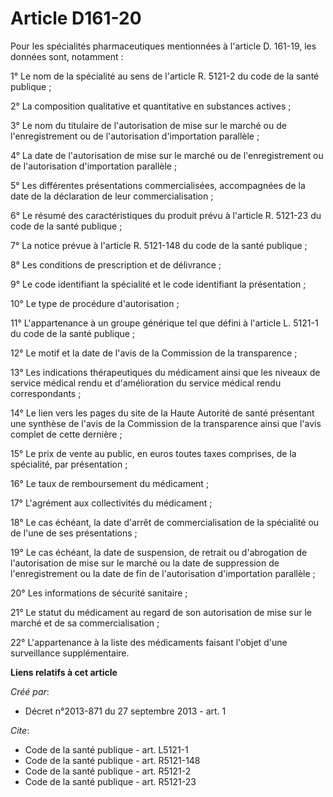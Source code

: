 # Article D161-20

Pour les spécialités pharmaceutiques mentionnées à l'article D. 161-19, les données sont, notamment : 

1° Le nom de la spécialité au sens de l'article R. 5121-2 du code de la santé publique ; 

2° La composition qualitative et quantitative en substances actives ; 

3° Le nom du titulaire de l'autorisation de mise sur le marché ou de l'enregistrement ou de l'autorisation d'importation
parallèle ; 

4° La date de l'autorisation de mise sur le marché ou de l'enregistrement ou de l'autorisation d'importation parallèle ; 

5° Les différentes présentations commercialisées, accompagnées de la date de la déclaration de leur commercialisation ; 

6° Le résumé des caractéristiques du produit prévu à l'article R. 5121-23 du code de la santé publique ; 

7° La notice prévue à l'article R. 5121-148 du code de la santé publique ; 

8° Les conditions de prescription et de délivrance ; 

9° Le code identifiant la spécialité et le code identifiant la présentation ; 

10° Le type de procédure d'autorisation ; 

11° L'appartenance à un groupe générique tel que défini à l'article L. 5121-1 du code de la santé publique ; 

12° Le motif et la date de l'avis de la Commission de la transparence ; 

13° Les indications thérapeutiques du médicament ainsi que les niveaux de service médical rendu et d'amélioration du service
médical rendu correspondants ; 

14° Le lien vers les pages du site de la Haute Autorité de santé présentant une synthèse de l'avis de la Commission de la
transparence ainsi que l'avis complet de cette dernière ; 

15° Le prix de vente au public, en euros toutes taxes comprises, de la spécialité, par présentation ; 

16° Le taux de remboursement du médicament ; 

17° L'agrément aux collectivités du médicament ; 

18° Le cas échéant, la date d'arrêt de commercialisation de la spécialité ou de l'une de ses présentations ; 

19° Le cas échéant, la date de suspension, de retrait ou d'abrogation de l'autorisation de mise sur le marché ou la date de
suppression de l'enregistrement ou la date de fin de l'autorisation d'importation parallèle ; 

20° Les informations de sécurité sanitaire ; 

21° Le statut du médicament au regard de son autorisation de mise sur le marché et de sa commercialisation ; 

22° L'appartenance à la liste des médicaments faisant l'objet d'une surveillance supplémentaire.

**Liens relatifs à cet article**

_Créé par_:

  - Décret n°2013-871 du 27 septembre 2013 - art. 1

_Cite_:

  - Code de la santé publique - art. L5121-1
  - Code de la santé publique - art. R5121-148
  - Code de la santé publique - art. R5121-2
  - Code de la santé publique - art. R5121-23
